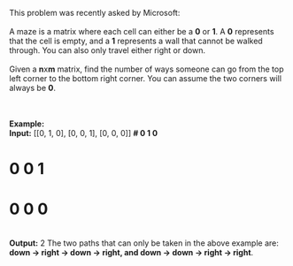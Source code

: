 This problem was recently asked by Microsoft:
<br><br>
A maze is a matrix where each cell can either be a <b>0</b> or <b>1</b>. A <b>0</b> represents that the cell is empty, and a <b>1</b> represents a wall that cannot be walked through. You can also only travel either right or down.
<br><br>
Given a <b>n</b>x<b>m</b> matrix, find the number of ways someone can go from the top left corner to the bottom right corner. You can assume the two corners will always be <b>0</b>.

<br><br>
<b>Example:
<br>Input:</b> [[0, 1, 0], [0, 0, 1], [0, 0, 0]]
<b># 0 1 0
# 0 0 1
# 0 0 0</b>
<br><b>Output:</b> 2
The two paths that can only be taken in the above example are: <b>down -> right -> down -> right, and down -> down -> right -> right</b>.

